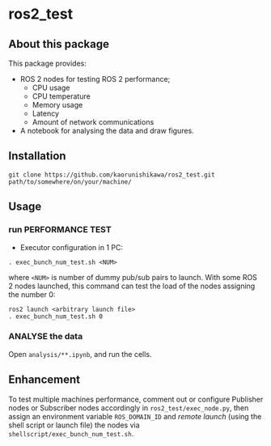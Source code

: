 # ros2_test

## About this package

This package provides:
- ROS 2 nodes for testing ROS 2 performance;
    - CPU usage
    - CPU temperature
    - Memory usage
    - Latency
    - Amount of network communications
- A notebook for analysing the data and draw figures.

## Installation

```shell
git clone https://github.com/kaorunishikawa/ros2_test.git path/to/somewhere/on/your/machine/
```

## Usage

### run PERFORMANCE TEST

- Executor configuration in 1 PC:

```shell
. exec_bunch_num_test.sh <NUM>
```

where `<NUM>` is number of dummy pub/sub pairs to launch. With some ROS 2 nodes launched, this command can test the load of the nodes assigning the number 0:

```shell
ros2 launch <arbitrary launch file>
. exec_bunch_num_test.sh 0
```

### ANALYSE the data

Open `analysis/**.ipynb`, and run the cells.

## Enhancement

To test multiple machines performance, comment out or configure Publisher nodes or Subscriber nodes accordingly in `ros2_test/exec_node.py`, then assign an environment variable `ROS_DOMAIN_ID` and *remote launch* (using the shell script or launch file) the nodes via `shellscript/exec_bunch_num_test.sh`.
